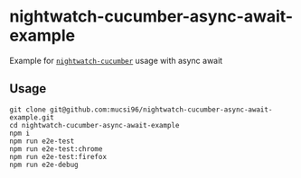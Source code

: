 # nightwatch-cucumber-async-await-example
Example for [`nightwatch-cucumber`](https://github.com/mucsi96/nightwatch-cucumber) usage with async await

## Usage

```
git clone git@github.com:mucsi96/nightwatch-cucumber-async-await-example.git
cd nightwatch-cucumber-async-await-example
npm i
npm run e2e-test
npm run e2e-test:chrome
npm run e2e-test:firefox
npm run e2e-debug
```
